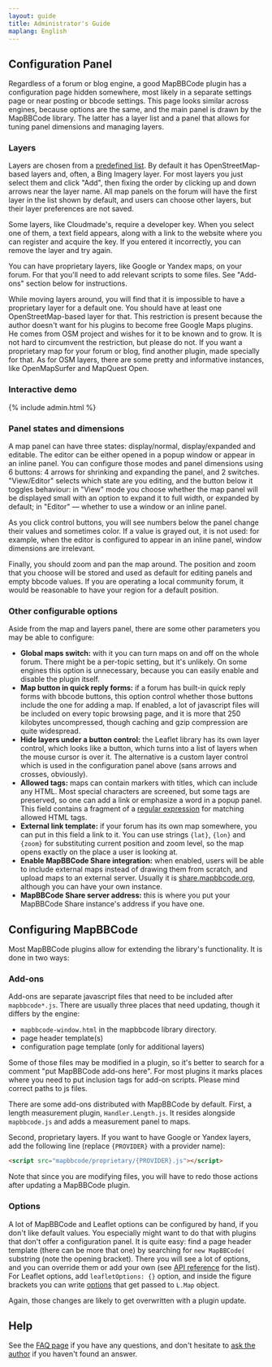 ```yaml
---
layout: guide
title: Administrator's Guide
maplang: English
---
```


## Configuration Panel

Regardless of a forum or blog engine, a good MapBBCode plugin has a configuration page hidden somewhere, most likely in a separate settings page or near posting or bbcode settings. This page looks similar across engines, because options are the same, and the main panel is drawn by the MapBBCode library. The latter has a layer list and a panel that allows for tuning panel dimensions and managing layers.

### Layers

Layers are chosen from a [predefined list](https://github.com/MapBBCode/mapbbcode/blob/master/src/layers/LayerList.js). By default it has OpenStreetMap-based layers and, often, a Bing Imagery layer. For most layers you just select them and click "Add", then fixing the order by clicking up and down arrows near the layer name. All map panels on the forum will have the first layer in the list shown by default, and users can choose other layers, but their layer preferences are not saved.

Some layers, like Cloudmade's, require a developer key. When you select one of them, a text field appears, along with a link to the website where you can register and acquire the key. If you entered it incorrectly, you can remove the layer and try again.

You can have proprietary layers, like Google or Yandex maps, on your forum. For that you'll need to add relevant scripts to some files. See "Add-ons" section below for instructions.

While moving layers around, you will find that it is impossible to have a proprietary layer for a default one. You should have at least one OpenStreetMap-based layer for that. This restriction is present because the author doesn't want for his plugins to become free Google Maps plugins. He comes from OSM project and wishes for it to be known and to grow. It is not hard to circumvent the restriction, but please do not. If you want a proprietary map for your forum or blog, find another plugin, made specially for that. As for OSM layers, there are some pretty and informative instances, like OpenMapSurfer and MapQuest Open.

### Interactive demo

{% include admin.html %}

### Panel states and dimensions

A map panel can have three states: display/normal, display/expanded and editable. The editor can be either opened in a popup window or appear in an inline panel. You can configure those modes and panel dimensions using 6 buttons: 4 arrows for shrinking and expanding the panel, and 2 switches. "View/Editor" selects which state are you editing, and the button below it toggles behaviour: in "View" mode you choose whether the map panel will be displayed small with an option to expand it to full width, or expanded by default; in "Editor" — whether to use a window or an inline panel.

As you click control buttons, you will see numbers below the panel change their values and sometimes color. If a value is grayed out, it is not used: for example, when the editor is configured to appear in an inline panel, window dimensions are irrelevant.

Finally, you should zoom and pan the map around. The position and zoom that you choose will be stored and used as default for editing panels and empty bbcode values. If you are operating a local community forum, it would be reasonable to have your region for a default position.

### Other configurable options

Aside from the map and layers panel, there are some other parameters you may be able to configure:

* **Global maps switch:** with it you can turn maps on and off on the whole forum. There might be a per-topic setting, but it's unlikely. On some engines this option is unnecessary, because you can easily enable and disable the plugin itself.
* **Map button in quick reply forms:** if a forum has built-in quick reply forms with bbcode buttons, this option control whether those buttons include the one for adding a map. If enabled, a lot of javascript files will be included on every topic browsing page, and it is more that 250 kilobytes uncompressed, though caching and gzip compression are quite widespread.
* **Hide layers under a button control:** the Leaflet library has its own layer control, which looks like a button, which turns into a list of layers when the mouse cursor is over it. The alternative is a custom layer control which is used in the configuration panel above (sans arrows and crosses, obviously).
* **Allowed tags:** maps can contain markers with titles, which can include any HTML. Most special characters are screened, but some tags are preserved, so one can add a link or emphasize a word in a popup panel. This field contains a fragment of a [regular expression](https://developer.mozilla.org/en/docs/Web/JavaScript/Guide/Regular_Expressions) for matching allowed HTML tags.
* **External link template:** if your forum has its own map somewhere, you can put in this field a link to it. You can use strings `{lat}`, `{lon}` and `{zoom}` for substituting current position and zoom level, so the map opens exactly on the place a user is looking at.
* **Enable MapBBCode Share integration:** when enabled, users will be able to include external maps instead of drawing them from scratch, and upload maps to an external server. Usually it is [share.mapbbcode.org](http://share.mapbbcode.org/), although you can have your own instance.
* **MapBBCode Share server address:** this is where you put your MapBBCode Share instance's address if you have one.

## Configuring MapBBCode

Most MapBBCode plugins allow for extending the library's functionality. It is done in two ways:

### Add-ons

Add-ons are separate javascript files that need to be included after `mapbbcode*.js`. There are usually three places that need updating, though it differs by the engine:

* `mapbbcode-window.html` in the mapbbcode library directory.
* page header template(s)
* configuration page template (only for additional layers)

Some of those files may be modified in a plugin, so it's better to search for a comment "put MapBBCode add-ons here". For most plugins it marks places where you need to put inclusion tags for add-on scripts. Please mind correct paths to js files.

There are some add-ons distributed with MapBBCode by default. First, a length measurement plugin, `Handler.Length.js`. It resides alongside `mapbbcode.js` and adds a measurement panel to maps.

Second, proprietary layers. If you want to have Google or Yandex layers, add the following line (replace `{PROVIDER}` with a provider name):

```html
<script src="mapbbcode/proprietary/{PROVIDER}.js"></script>
```

Note that since you are modifying files, you will have to redo those actions after updating a MapBBCode plugin.

### Options

A lot of MapBBCode and Leaflet options can be configured by hand, if you don't like default values. You especially might want to do that with plugins that don't offer a configuration panel. It is quite easy: find a page header template (there can be more that one) by searching for `new MapBBCode(` substring (note the opening bracket). There you will see a lot of options, and you can override them or add your own (see [API reference](api.html) for the list). For Leaflet options, add `leafletOptions: {}` option, and inside the figure brackets you can write [options](http://leafletjs.com/reference.html#map-options) that get passed to `L.Map` object.

Again, those changes are likely to get overwritten with a plugin update.

## Help

See the [FAQ page](faq.html) if you have any questions, and don't hesitate to [ask the author](mailto:zverik@textual.ru) if you haven't found an answer.
